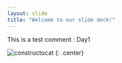 ```yaml
---
layout: slide
title: "Welcome to our slide deck!"
---
```


This is a test comment : Day1

![constructocat](https://octodex.github.com/images/constructocat2.jpg)
{: .center}
